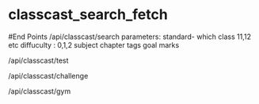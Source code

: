 # classcast_search_fetch

#End Points
/api/classcast/search
parameters:
standard- which class 11,12 etc
diffuculty : 0,1,2 
subject
chapter
tags
goal
marks

/api/classcast/test

/api/classcast/challenge

/api/classcast/gym
